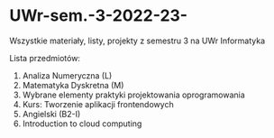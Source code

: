 # UWr-sem.-3-2022-23-
Wszystkie materiały, listy, projekty z semestru 3 na UWr Informatyka

Lista przedmiotów:
1. Analiza Numeryczna (L)
2. Matematyka Dyskretna (M)
3. Wybrane elementy praktyki projektowania oprogramowania
4. Kurs: Tworzenie aplikacji frontendowych
5. Angielski (B2-I)
6. Introduction to cloud computing
